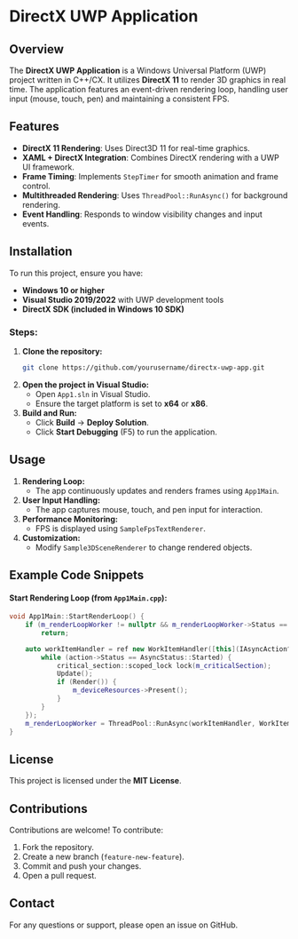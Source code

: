 # DirectX UWP Application

## Overview
The **DirectX UWP Application** is a Windows Universal Platform (UWP) project written in C++/CX. It utilizes **DirectX 11** to render 3D graphics in real time. The application features an event-driven rendering loop, handling user input (mouse, touch, pen) and maintaining a consistent FPS.

## Features
- **DirectX 11 Rendering**: Uses Direct3D 11 for real-time graphics.
- **XAML + DirectX Integration**: Combines DirectX rendering with a UWP UI framework.
- **Frame Timing**: Implements `StepTimer` for smooth animation and frame control.
- **Multithreaded Rendering**: Uses `ThreadPool::RunAsync()` for background rendering.
- **Event Handling**: Responds to window visibility changes and input events.

## Installation
To run this project, ensure you have:
- **Windows 10 or higher**
- **Visual Studio 2019/2022** with UWP development tools
- **DirectX SDK (included in Windows 10 SDK)**

### Steps:
1. **Clone the repository:**
   ```bash
   git clone https://github.com/yourusername/directx-uwp-app.git
   ```
2. **Open the project in Visual Studio:**
   - Open `App1.sln` in Visual Studio.
   - Ensure the target platform is set to **x64** or **x86**.
3. **Build and Run:**
   - Click **Build** → **Deploy Solution**.
   - Click **Start Debugging** (F5) to run the application.

## Usage
1. **Rendering Loop:**
   - The app continuously updates and renders frames using `App1Main`.
2. **User Input Handling:**
   - The app captures mouse, touch, and pen input for interaction.
3. **Performance Monitoring:**
   - FPS is displayed using `SampleFpsTextRenderer`.
4. **Customization:**
   - Modify `Sample3DSceneRenderer` to change rendered objects.

## Example Code Snippets
#### Start Rendering Loop (from `App1Main.cpp`):
```cpp
void App1Main::StartRenderLoop() {
    if (m_renderLoopWorker != nullptr && m_renderLoopWorker->Status == AsyncStatus::Started)
        return;

    auto workItemHandler = ref new WorkItemHandler([this](IAsyncAction^ action) {
        while (action->Status == AsyncStatus::Started) {
            critical_section::scoped_lock lock(m_criticalSection);
            Update();
            if (Render()) {
                m_deviceResources->Present();
            }
        }
    });
    m_renderLoopWorker = ThreadPool::RunAsync(workItemHandler, WorkItemPriority::High, WorkItemOptions::TimeSliced);
}
```

## License
This project is licensed under the **MIT License**.

## Contributions
Contributions are welcome! To contribute:
1. Fork the repository.
2. Create a new branch (`feature-new-feature`).
3. Commit and push your changes.
4. Open a pull request.

## Contact
For any questions or support, please open an issue on GitHub.

